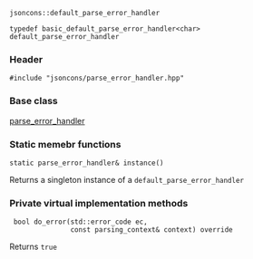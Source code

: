     jsoncons::default_parse_error_handler

    typedef basic_default_parse_error_handler<char> default_parse_error_handler

### Header

    #include "jsoncons/parse_error_handler.hpp"

### Base class

[parse_error_handler](parse_error_handler)  
  
### Static memebr functions
  
    static parse_error_handler& instance()   
Returns a singleton instance of a `default_parse_error_handler`       

### Private virtual implementation methods

     bool do_error(std::error_code ec,
                   const parsing_context& context) override
Returns `true`
    

